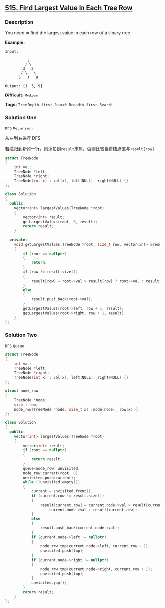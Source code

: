 ## [515. Find Largest Value in Each Tree Row](https://leetcode.com/problems/find-largest-value-in-each-tree-row/#/description)

### Description

You need to find the largest value in each row of a binary tree.

**Example:**

```
Input:

          1
         / \
        3   2
       / \   \
      5   3   9

Output: [1, 3, 9]
```

**Difficult:** `Medium`

**Tags:** `Tree` `Depth-first Search` `Breadth-first Search`

### Solution One

`DFS` `Recursion`

从左到右进行 DFS

若递归到新的一行，则添加到`result`末尾，否则比较当前结点值与`result[row]`

```c++
struct TreeNode
{
    int val;
    TreeNode *left;
    TreeNode *right;
    TreeNode(int x) : val(x), left(NULL), right(NULL) {}
};

class Solution
{
  public:
    vector<int> largestValues(TreeNode *root)
    {
        vector<int> result;
        getLargestValues(root, 0, result);
        return result;
    }

  private:
    void getLargestValues(TreeNode *root, size_t row, vector<int> &result)
    {
        if (root == nullptr)
        {
            return;
        }
        if (row != result.size())
        {
            result[row] = root->val > result[row] ? root->val : result[row];
        }
        else
        {
            result.push_back(root->val);
        }
        getLargestValues(root->left, row + 1, result);
        getLargestValues(root->right, row + 1, result);
    }
};
```

### Solution Two

`BFS` `Queue`

```c++
struct TreeNode
{
    int val;
    TreeNode *left;
    TreeNode *right;
    TreeNode(int x) : val(x), left(NULL), right(NULL) {}
};

struct node_row
{
    TreeNode *node;
    size_t row;
    node_row(TreeNode *node, size_t x) :node(node), row(x) {}
};

class Solution
{
  public:
    vector<int> largestValues(TreeNode *root)
    {
        vector<int> result;
        if (root == nullptr)
        {
            return result;
        }
        queue<node_row> unvisited;
        node_row current(root, 0);
        unvisited.push(current);
        while (!unvisited.empty())
        {
            current = unvisited.front();
            if (current.row != result.size())
            {
                result[current.row] = current.node->val > result[current.row] ?
                    current.node->val : result[current.row];
            }
            else
            {
                result.push_back(current.node->val);
            }
            if (current.node->left != nullptr)
            {
                node_row tmp(current.node->left, current.row + 1);
                unvisited.push(tmp);
            }
            if (current.node->right != nullptr)
            {
                node_row tmp(current.node->right, current.row + 1);
                unvisited.push(tmp);
            }
            unvisited.pop();
        }
        return result;
    }
};
```
